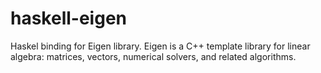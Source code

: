 haskell-eigen
=============

Haskel binding for Eigen library. Eigen is a C++ template library for linear algebra: matrices, vectors, numerical solvers, and related algorithms.